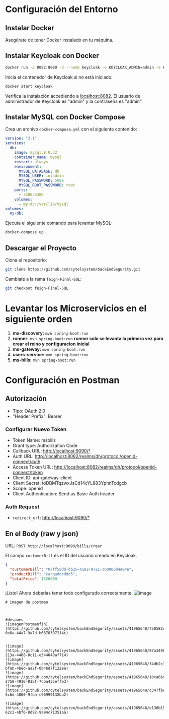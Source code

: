 

# Configuración del Entorno

## Instalar Docker

Asegúrate de tener Docker instalado en tu máquina.

## Instalar Keycloak con Docker

```bash
docker run -p 8082:8080 -d --name keycloak -e KEYCLOAK_ADMIN=admin -e KEYCLOAK_ADMIN_PASSWORD=admin quay.io/keycloak/keycloak:21.0.1 start-dev
```

Inicia el contenedor de Keycloak si no está iniciado:

```bash
docker start keycloak
```

Verifica la instalación accediendo a [localhost:8082](http://localhost:8082). El usuario de administrador de Keycloak es "admin" y la contraseña es "admin".

## Instalar MySQL con Docker Compose

Crea un archivo `docker-compose.yml` con el siguiente contenido:

```yaml
version: "3.1"
services:
  db:
    image: mysql:8.0.32
    container_name: mysql
    restart: always
    environment:
      MYSQL_DATABASE: db
      MYSQL_USER: intadmin
      MYSQL_PASSWORD: 5086
      MYSQL_ROOT_PASSWORD: root
    ports:
      - 3306:3306
    volumes:
      - my-db:/var/lib/mysql
volumes:
  my-db:
```

Ejecuta el siguiente comando para levantar MySQL:

```bash
docker-compose up
```

## Descargar el Proyecto

Clona el repositorio:

```bash
git clone https://github.com/cytelsystem/backEndSegurity.git
```

Cambiate a la rama `feign-Final-SQL`:

```bash
git checkout feign-Final-SQL
```

# Levantar los Microservicios en el siguiente orden

1. **ms-discovery:** `mvn spring-boot:run`
2. **runner:** `mvn spring-boot:run` **runner solo se levanta la primera vez para crear el reino y configuracion inicial**
3. **ms-gateway:** `mvn spring-boot:run`
4. **users-service:** `mvn spring-boot:run`
5. **ms-bills:** `mvn spring-boot:run`

# Configuración en Postman

## Autorización

- Tipo: OAuth 2.0
- "Header Prefix": Bearer

### Configurar Nuevo Token

- Token Name: msbills
- Grant type: Authorization Code
- Callback URL: [http://localhost:9090/*](http://localhost:9090/*)
- Auth URL: [http://localhost:8082/realms/dh/protocol/openid-connect/auth](http://localhost:8082/realms/dh/protocol/openid-connect/auth)
- Access Token URL: [http://localhost:8082/realms/dh/protocol/openid-connect/token](http://localhost:8082/realms/dh/protocol/openid-connect/token)
- Client ID: api-gateway-client
- Client Secret: toDBMTqzwxJsCd14cYL883YphnTcdgcb
- Scope: openid
- Client Authentication: Send as Basic Auth header

### Auth Request

- `redirect_url`: [http://localhost:9090/*](http://localhost:9090/*)

## En el Body (raw y json)

URL: `POST http://localhost:9090/bills/crear`

El campo `customerBill` es el ID del usuario creado en Keycloak.

```json
{
  "customerBill": "07ff58dd-bb25-4192-9721-cb0000d4e94e",
  "productBill": "cargadorddd5",
  "totalPrice": 1520000
}
```

¡Listo! Ahora deberías tener todo configurado correctamente.
![image](https://github.com/cytelsystem/backEndSegurity/assets/41965648/a6881fc6-edfa-48cf-ab8f-cb4c7729dafc)
```
# imagen de postman



#despues
![imagenPostmanfin](https://github.com/cytelsystem/backEndSegurity/assets/41965648/750582ca-0e8a-44a7-9a7d-b6378397214c)


![image](https://github.com/cytelsystem/backEndSegurity/assets/41965648/87a349b5-213a-4408-8c11-e344040af714)
![image](https://github.com/cytelsystem/backEndSegurity/assets/41965648/f4db2c31-bfab-4bed-aa2f-0b4bd7f122ea)
![image](https://github.com/cytelsystem/backEndSegurity/assets/41965648/10ca66d4-2750-4916-815f-7cba435effe3)
![image](https://github.com/cytelsystem/backEndSegurity/assets/41965648/c347fbef-5c6d-4000-9fba-c96999132ba2)

![image](https://github.com/cytelsystem/backEndSegurity/assets/41965648/e136b159-62c2-4bf6-8d92-9a94c71351aa)





